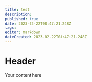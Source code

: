 ```yaml
---
title: test
description: 
published: true
date: 2023-02-22T08:47:21.248Z
tags: 
editor: markdown
dateCreated: 2023-02-22T08:47:21.248Z
---
```


# Header
Your content here